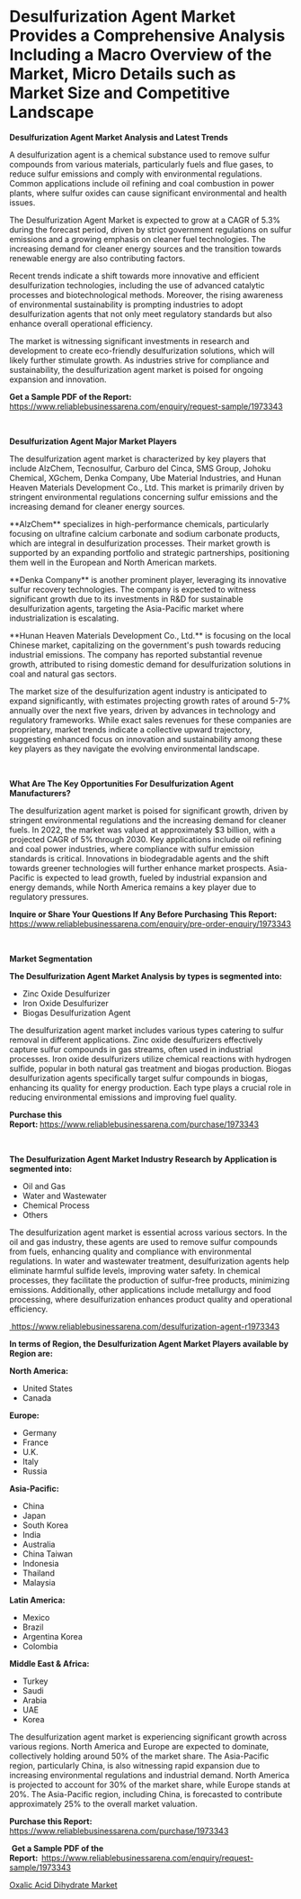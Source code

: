 <p><h1>Desulfurization Agent Market Provides a Comprehensive Analysis Including a Macro Overview of the Market, Micro Details such as Market Size and Competitive Landscape</h1></p><p><strong>Desulfurization Agent Market Analysis and Latest Trends</strong></p>
<p><p>A desulfurization agent is a chemical substance used to remove sulfur compounds from various materials, particularly fuels and flue gases, to reduce sulfur emissions and comply with environmental regulations. Common applications include oil refining and coal combustion in power plants, where sulfur oxides can cause significant environmental and health issues.</p><p>The Desulfurization Agent Market is expected to grow at a CAGR of 5.3% during the forecast period, driven by strict government regulations on sulfur emissions and a growing emphasis on cleaner fuel technologies. The increasing demand for cleaner energy sources and the transition towards renewable energy are also contributing factors.</p><p>Recent trends indicate a shift towards more innovative and efficient desulfurization technologies, including the use of advanced catalytic processes and biotechnological methods. Moreover, the rising awareness of environmental sustainability is prompting industries to adopt desulfurization agents that not only meet regulatory standards but also enhance overall operational efficiency.</p><p>The market is witnessing significant investments in research and development to create eco-friendly desulfurization solutions, which will likely further stimulate growth. As industries strive for compliance and sustainability, the desulfurization agent market is poised for ongoing expansion and innovation.</p></p>
<p><strong>Get a Sample PDF of the Report:&nbsp;</strong> <a href="https://www.reliablebusinessarena.com/enquiry/request-sample/1973343?utm_campaign=1948&utm_medium=2&utm_source=Github&utm_content=ia&utm_term=31012025&utm_id=desulfurization-agent">https://www.reliablebusinessarena.com/enquiry/request-sample/1973343</a></p>
<p>&nbsp;</p>
<p><strong>Desulfurization Agent Major Market Players</strong></p>
<p><p>The desulfurization agent market is characterized by key players that include AlzChem, Tecnosulfur, Carburo del Cinca, SMS Group, Johoku Chemical, XGchem, Denka Company, Ube Material Industries, and Hunan Heaven Materials Development Co., Ltd. This market is primarily driven by stringent environmental regulations concerning sulfur emissions and the increasing demand for cleaner energy sources.</p><p>**AlzChem** specializes in high-performance chemicals, particularly focusing on ultrafine calcium carbonate and sodium carbonate products, which are integral in desulfurization processes. Their market growth is supported by an expanding portfolio and strategic partnerships, positioning them well in the European and North American markets. </p><p>**Denka Company** is another prominent player, leveraging its innovative sulfur recovery technologies. The company is expected to witness significant growth due to its investments in R&D for sustainable desulfurization agents, targeting the Asia-Pacific market where industrialization is escalating.</p><p>**Hunan Heaven Materials Development Co., Ltd.** is focusing on the local Chinese market, capitalizing on the government's push towards reducing industrial emissions. The company has reported substantial revenue growth, attributed to rising domestic demand for desulfurization solutions in coal and natural gas sectors.</p><p>The market size of the desulfurization agent industry is anticipated to expand significantly, with estimates projecting growth rates of around 5-7% annually over the next five years, driven by advances in technology and regulatory frameworks. While exact sales revenues for these companies are proprietary, market trends indicate a collective upward trajectory, suggesting enhanced focus on innovation and sustainability among these key players as they navigate the evolving environmental landscape.</p></p>
<p>&nbsp;</p>
<p><strong>What Are The Key Opportunities For Desulfurization Agent Manufacturers?</strong></p>
<p><p>The desulfurization agent market is poised for significant growth, driven by stringent environmental regulations and the increasing demand for cleaner fuels. In 2022, the market was valued at approximately $3 billion, with a projected CAGR of 5% through 2030. Key applications include oil refining and coal power industries, where compliance with sulfur emission standards is critical. Innovations in biodegradable agents and the shift towards greener technologies will further enhance market prospects. Asia-Pacific is expected to lead growth, fueled by industrial expansion and energy demands, while North America remains a key player due to regulatory pressures.</p></p>
<p><strong>Inquire or Share Your Questions If Any Before Purchasing This Report:</strong> <a href="https://www.reliablebusinessarena.com/enquiry/pre-order-enquiry/1973343?utm_campaign=1948&utm_medium=2&utm_source=Github&utm_content=ia&utm_term=31012025&utm_id=desulfurization-agent">https://www.reliablebusinessarena.com/enquiry/pre-order-enquiry/1973343</a></p>
<p>&nbsp;</p>
<p><strong>Market Segmentation</strong></p>
<p><strong>The Desulfurization Agent Market Analysis by types is segmented into:</strong></p>
<p><ul><li>Zinc Oxide Desulfurizer</li><li>Iron Oxide Desulfurizer</li><li>Biogas Desulfurization Agent</li></ul></p>
<p><p>The desulfurization agent market includes various types catering to sulfur removal in different applications. Zinc oxide desulfurizers effectively capture sulfur compounds in gas streams, often used in industrial processes. Iron oxide desulfurizers utilize chemical reactions with hydrogen sulfide, popular in both natural gas treatment and biogas production. Biogas desulfurization agents specifically target sulfur compounds in biogas, enhancing its quality for energy production. Each type plays a crucial role in reducing environmental emissions and improving fuel quality.</p></p>
<p><strong>Purchase this Report:&nbsp;</strong><a href="https://www.reliablebusinessarena.com/purchase/1973343?utm_campaign=1948&utm_medium=2&utm_source=Github&utm_content=ia&utm_term=31012025&utm_id=desulfurization-agent">https://www.reliablebusinessarena.com/purchase/1973343</a></p>
<p>&nbsp;</p>
<p><strong>The Desulfurization Agent Market Industry Research by Application is segmented into:</strong></p>
<p><ul><li>Oil and Gas</li><li>Water and Wastewater</li><li>Chemical Process</li><li>Others</li></ul></p>
<p><p>The desulfurization agent market is essential across various sectors. In the oil and gas industry, these agents are used to remove sulfur compounds from fuels, enhancing quality and compliance with environmental regulations. In water and wastewater treatment, desulfurization agents help eliminate harmful sulfide levels, improving water safety. In chemical processes, they facilitate the production of sulfur-free products, minimizing emissions. Additionally, other applications include metallurgy and food processing, where desulfurization enhances product quality and operational efficiency.</p></p>
<p><a href="https://www.reliablebusinessarena.com/desulfurization-agent-r1973343?utm_campaign=1948&utm_medium=2&utm_source=Github&utm_content=ia&utm_term=31012025&utm_id=desulfurization-agent">&nbsp;https://www.reliablebusinessarena.com/desulfurization-agent-r1973343</a></p>
<p><strong>In terms of Region, the Desulfurization Agent Market Players available by Region are:</strong></p>
<p>
    <p> <strong> North America: </strong>
        <ul>
            <li>United States</li>
            <li>Canada</li>
        </ul>
        </p> 
    <p> <strong> Europe: </strong>
        <ul>
            <li>Germany</li>
            <li>France</li>
            <li>U.K.</li>
            <li>Italy</li>
            <li>Russia</li>
        </ul>
        </p> 
    <p> <strong> Asia-Pacific: </strong>
        <ul>
            <li>China</li>
            <li>Japan</li>
            <li>South Korea</li>
            <li>India</li>
            <li>Australia</li>
            <li>China Taiwan</li>
            <li>Indonesia</li>
            <li>Thailand</li>
            <li>Malaysia</li>
        </ul>
        </p> 
    <p> <strong> Latin America: </strong>
        <ul>
            <li>Mexico</li>
            <li>Brazil</li>
            <li>Argentina Korea</li>
            <li>Colombia</li>
        </ul>
        </p> 
    <p> <strong> Middle East & Africa: </strong>
        <ul>
            <li>Turkey</li>
            <li>Saudi</li>
            <li>Arabia</li>
            <li>UAE</li>
            <li>Korea</li>
        </ul>
    </p>
    </p>
<p><p>The desulfurization agent market is experiencing significant growth across various regions. North America and Europe are expected to dominate, collectively holding around 50% of the market share. The Asia-Pacific region, particularly China, is also witnessing rapid expansion due to increasing environmental regulations and industrial demand. North America is projected to account for 30% of the market share, while Europe stands at 20%. The Asia-Pacific region, including China, is forecasted to contribute approximately 25% to the overall market valuation.</p></p>
<p><strong>Purchase this Report: </strong><a href="https://www.reliablebusinessarena.com/purchase/1973343?utm_campaign=1948&utm_medium=2&utm_source=Github&utm_content=ia&utm_term=31012025&utm_id=desulfurization-agent">https://www.reliablebusinessarena.com/purchase/1973343</a></p>
<p>&nbsp;<strong>Get a Sample PDF of the Report:&nbsp;&nbsp;</strong><a href="https://www.reliablebusinessarena.com/enquiry/request-sample/1973343?utm_campaign=1948&utm_medium=2&utm_source=Github&utm_content=ia&utm_term=31012025&utm_id=desulfurization-agent">https://www.reliablebusinessarena.com/enquiry/request-sample/1973343</a></p>
<p><strong></strong></p>
<p><p><a href="https://github.com/rahu1506/Market-Research-Report-List-6/blob/main/oxalic-acid-dihydrate-market.md?utm_campaign=1948&utm_medium=2&utm_source=Github&utm_content=ia&utm_term=31012025&utm_id=desulfurization-agent">Oxalic Acid Dihydrate Market</a></p></p>